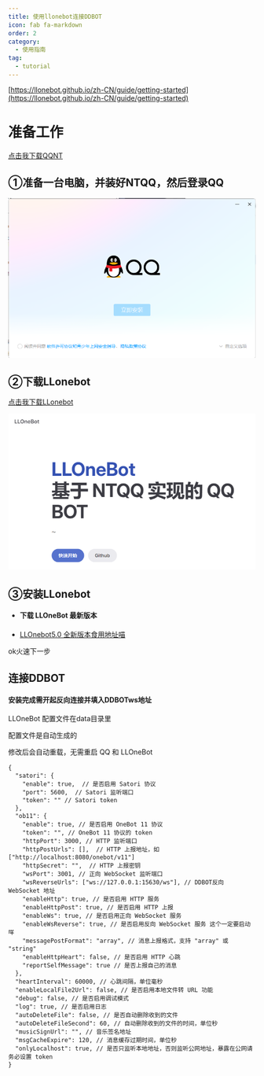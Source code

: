 ```yaml
---
title: 使用llonebot连接DDBOT
icon: fab fa-markdown
order: 2
category:
  - 使用指南
tag:
  - tutorial
---
```


[https://llonebot.github.io/zh-CN/guide/getting-started](https://llonebot.github.io/zh-CN/guide/getting-started)

# 准备工作

[点击我下载QQNT](https://dldir1.qq.com/qqfile/qq/QQNT/Windows/QQ_9.9.10_240523_x64_01.exe)
## ①准备一台电脑，并装好NTQQ，然后登录QQ


![](../img/NTQQ.png)
  

## ②下载LLonebot
[点击我下载LLonebot](https://github.com/LLOneBot/LLOneBot/releases)

![](../img/LLonebot.png)

## ③安装LLonebot
  - #### 下载 LLOneBot 最新版本
  - [LLOnebot5.0 全新版本食用地址喵](https://llonebot.com/zh-CN/guide/getting-started)

ok火速下一步



## 连接DDBOT
#### 安装完成需开起反向连接并填入DDBOTws地址
LLOneBot 配置文件在data目录里

配置文件是自动生成的

修改后会自动重载，无需重启 QQ 和 LLOneBot

```json5
{
  "satori": {
    "enable": true,  // 是否启用 Satori 协议
    "port": 5600,  // Satori 监听端口
    "token": "" // Satori token
  },
  "ob11": {
    "enable": true, // 是否启用 OneBot 11 协议
    "token": "", // OneBot 11 协议的 token
    "httpPort": 3000, // HTTP 监听端口
    "httpPostUrls": [],  // HTTP 上报地址，如 ["http://localhost:8080/onebot/v11"]
    "httpSecret": "",  // HTTP 上报密钥
    "wsPort": 3001, // 正向 WebSocket 监听端口
    "wsReverseUrls": ["ws://127.0.0.1:15630/ws"], // DDBOT反向 WebSocket 地址
    "enableHttp": true, // 是否启用 HTTP 服务
    "enableHttpPost": true, // 是否启用 HTTP 上报
    "enableWs": true, // 是否启用正向 WebSocket 服务
    "enableWsReverse": true, // 是否启用反向 WebSocket 服务 这个一定要启动咩
    "messagePostFormat": "array", // 消息上报格式，支持 "array" 或 "string"
    "enableHttpHeart": false, // 是否启用 HTTP 心跳
    "reportSelfMessage": true // 是否上报自己的消息
  },
  "heartInterval": 60000, // 心跳间隔，单位毫秒
  "enableLocalFile2Url": false, // 是否启用本地文件转 URL 功能
  "debug": false, // 是否启用调试模式
  "log": true, // 是否启用日志
  "autoDeleteFile": false, // 是否自动删除收到的文件
  "autoDeleteFileSecond": 60, // 自动删除收到的文件的时间，单位秒
  "musicSignUrl": "", // 音乐签名地址
  "msgCacheExpire": 120, // 消息缓存过期时间，单位秒
  "onlyLocalhost": true, // 是否只监听本地地址，否则监听公网地址，暴露在公网请务必设置 token
}
```


